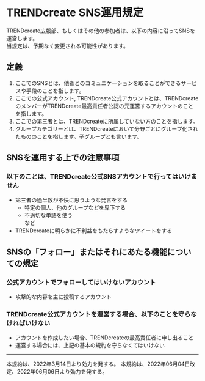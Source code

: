 #  TRENDcreate SNS運用規定
TRENDcreate広報部、もしくはその他の参加者は、以下の内容に沿ってSNSを運営します。<br />
当規定は、予期なく変更される可能性があります。

## 定義
1. ここでのSNSとは、他者とのコミュニケーションを取ることができるサービスや手段のことを指します。
2. ここでの公式アカウント, TRENDcreate公式アカウントとは、TRENDcreateのメンバーがTRENDcreate最高責任者公認の元運営するアカウントのことを指します。
3. ここでの第三者とは、TRENDcreateに所属していない方のことを指します。
4. グループカテゴリーとは、TRENDcreateにおいて分野ごとにグループ化されたもののことを指します。子グループとも言います。

## SNSを運用する上での注意事項
### 以下のことは、TRENDcreate公式SNSアカウントで行ってはいけません
-  第三者の過半数が不快に思うような発言をする
    - 特定の個人、他のグループなどを卑下する
    - 不適切な単語を使う<br />
    など
- TRENDcreateに明らかに不利益をもたらすようなツイートをする

## SNSの「フォロー」またはそれにあたる機能についての規定
### 公式アカウントでフォローしてはいけないアカウント
- 攻撃的な内容を主に投稿するアカウント

### TRENDcreate公式アカウントを運営する場合、以下のことを守らなければいけない
- アカウントを作成したい場合、TRENDcreateの最高責任者に申し出ること
- 運営する場合には、上記の基本の規約を守らなくてはいけない

---
本規約は、2022年3月14日より効力を発する。
本規約は、2022年06月04日改定、2022年06月06日より効力を発する。
